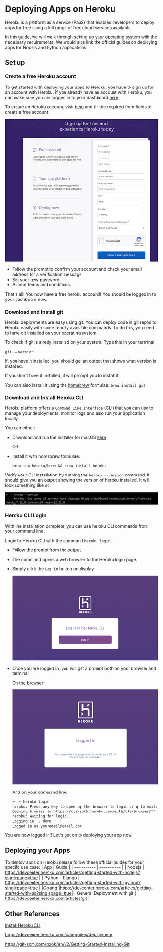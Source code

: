 # Deploying Apps on Heroku

Heroku is a platform as a service (PaaS) that enables developers to deploy apps for free using a full range of free cloud services available.

In this guide, we will walk through setting up your operating system with the necessary requirements. We would alos link the official guides on deploying apps for Nodejs and Python applications.

## Set up

### Create a free Heroku account

To get started with deploying your apps to Heroku, you have to sign up for an account with Heroku.
If you already have an account with Heroku, you can make sure you are logged in to your dashboard [here](https://dashboard.heroku.com/apps).

To create an Heroku account, visit [here](https://signup.heroku.com/dc) and fill the required form fields to create a free account.

![Heroku SignUp](./assests/heroku-signup.png)

* Follow the prompt to confirm your account and check your email address for a verification message.
* Set your new password.
* Accept terms and conditions.

That's all! You now have a free heroku account!! You should be logged in to your dashboard now.

### Download and Install git

Heroku deployments are easy using git. You can deploy code in git repos to Heroku easily with some readily available commands. To do this, you need to have git installed on your operating system.

To check if git is alredy installed on your system. Type this in your terminal

`git --version`

If, you have it installed, you should get an output that shows what version is installed.

If you don't have it installed, it will prompt you to install it.

You can also install it using the [homebrew](https://brew.sh/) formulae:
`brew install git`

### Download and Install Heroku CLI

Heroku platform offers a `Command Line Interface` (CLI) that you can use to manage your deployments, monitor logs and also run your application locally.

You can either:

* Download and run the installer for macOS [here](https://cli-assets.heroku.com/heroku-darwin-x64.tar.gz)

    OR

* Install it with homebrew formulae:

    `brew tap heroku/brew && brew install heroku`

Verify your CLI installation by running the `heroku --version` command. It should give you an output showing the version of heroku installed. It will look something like so:

![Heroku Version](./assests/heroku-version.png)

### Heroku CLI Login

With the installation complete, you can use heroku CLI commands from your command line.

Login to Heroku CLI with the command `heroku login`.

* Follow the prompt from the output
* The command opens a web browser to the Heroku login page.
* Simply click the `Log in` button on display

    ![Heroku CLI log in](./assests/heroku-cli-login.png)

* Once you are logged in, you will get a prompt both on your browser and terminal

    On the browser:

    ![Logged In](./assests/heroku-cli-logged-in.png)

    And on your command line:

    ```shell
    ➜  ~ heroku login
    heroku: Press any key to open up the browser to login or q to exit:
    Opening browser to https://cli-auth.heroku.com/auth/cli/browser/**
    heroku: Waiting for login...
    Logging in... done
    Logged in as youremail@email.com
    ```

You are now logged in!! Let's get on to deploying your app now!

## Deploying your Apps

 To deploy apps on Heroku please follow these official guides for your specifc use case:
 | App     | Guide |
| ----------- | ----------- |
| Nodejs    | <https://devcenter.heroku.com/articles/getting-started-with-nodejs?singlepage=true>      |
| Python - Django   |   <https://devcenter.heroku.com/articles/getting-started-with-python?singlepage=true>      |
|Golang |<https://devcenter.heroku.com/articles/getting-started-with-go?singlepage=true>|
| General Deployment with git | <https://devcenter.heroku.com/articles/git> |

## Other References

[Install Heroku CLI](https://devcenter.heroku.com/articles/heroku-cli)

<https://devcenter.heroku.com/categories/deployment>

<https://git-scm.com/book/en/v2/Getting-Started-Installing-Git>
